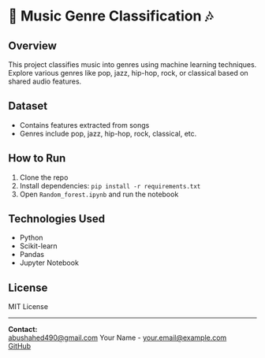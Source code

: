 # 🎵 Music Genre Classification 🎶

## Overview
This project classifies music into genres using machine learning techniques.  
Explore various genres like pop, jazz, hip-hop, rock, or classical based on shared audio features.

## Dataset
- Contains features extracted from songs
- Genres include pop, jazz, hip-hop, rock, classical, etc.

## How to Run
1. Clone the repo  
2. Install dependencies: `pip install -r requirements.txt`  
3. Open `Random_forest.ipynb` and run the notebook  

## Technologies Used
- Python  
- Scikit-learn  
- Pandas  
- Jupyter Notebook  



## License
MIT License

---

**Contact:**  
abushahed490@gmail.com
Your Name - your.email@example.com  
[GitHub](https://github.com/yourprofile)  
